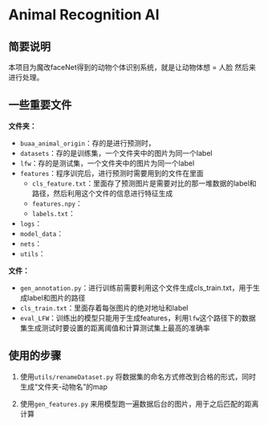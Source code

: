 # Animal Recognition AI

## 简要说明

本项目为魔改faceNet得到的动物个体识别系统，就是让动物体想 = 人脸 然后来进行处理。

## 一些重要文件

**文件夹：**

- `buaa_animal_origin`：存的是进行预测时，
- `datasets`：存的是训练集，一个文件夹中的图片为同一个label
- `lfw`：存的是测试集，一个文件夹中的图片为同一个label
- `features`：程序训完后，进行预测时需要用到的文件在里面
  - `cls_feature.txt`：里面存了预测图片是需要对比的那一堆数据的label和路径，然后利用这个文件的信息进行特征生成
  - `features.npy`：
  - `labels.txt`：
- `logs`：
- `model_data`：
- `nets`：
- `utils`：

**文件：**

- `gen_annotation.py`：进行训练前需要利用这个文件生成cls_train.txt，用于生成label和图片的路径
- `cls_train.txt`：里面存着每张图片的绝对地址和label
- `eval_LFW`：训练出的模型只能用于生成features，利用`lfw`这个路径下的数据集生成测试时要设置的距离阈值和计算测试集上最高的准确率



## 使用的步骤

1. 使用`utils/renameDataset.py` 将数据集的命名方式修改到合格的形式，同时生成“文件夹-动物名”的map

2. 使用`gen_features.py` 来用模型跑一遍数据后台的图片，用于之后匹配的距离计算
